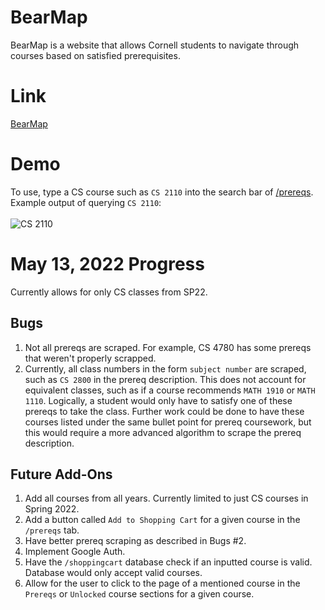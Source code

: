 # BearMap
BearMap is a website that allows Cornell students to navigate through courses based on satisfied prerequisites. 

# Link
[BearMap](https://bear-map.vercel.app/)

# Demo
To use, type a CS course such as `CS 2110` into the search bar of [/prereqs](https://bear-map.vercel.app/prereqs). <br>
Example output of querying `CS 2110`: <br><br>
![CS 2110](https://cdn.discordapp.com/attachments/895486537318428732/974849301111001159/unknown.png)
# May 13, 2022 Progress
Currently allows for only CS classes from SP22. 
## Bugs
1. Not all prereqs are scraped. For example, CS 4780 has some prereqs that weren't properly scrapped. <br>
2. Currently, all class numbers in the form `subject number` are scraped, such as `CS 2800` in the prereq description. This does not account for equivalent classes, such as if a course recommends `MATH 1910` or `MATH 1110`. Logically, a student would only have to satisfy one of these prereqs to take the class. Further work could be done to have these courses listed under the same bullet point for prereq coursework, but this would require a more advanced algorithm to scrape the prereq description.
## Future Add-Ons
1. Add all courses from all years. Currently limited to just CS courses in Spring 2022.
2. Add a button called `Add to Shopping Cart` for a given course in the `/prereqs` tab.
3. Have better prereq scraping as described in Bugs #2.
4. Implement Google Auth.
5. Have the `/shoppingcart` database check if an inputted course is valid. Database would only accept valid courses.
6. Allow for the user to click to the page of a mentioned course in the `Prereqs` or `Unlocked` course sections for a given course.
